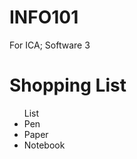 # INFO101
For ICA; Software 3
<h1>Shopping List</h1>
<ul>List
  <li>Pen</li>
  <li>Paper</li>
  <li>Notebook</li>
  </ul>
  
